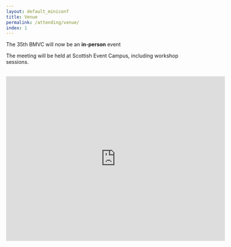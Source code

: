 ```yaml
---
layout: default_miniconf
title: Venue
permalink: /attending/venue/
index: 1
---
```


The 35th BMVC will now be an **in-person** event

The meeting will be held at Scottish Event Campus, including workshop sessions.
<br>


<br>
<center>
<iframe src="https://www.google.com/maps/embed?pb=!1m18!1m12!1m3!1d71628.76210560655!2d-4.309492974456788!3d55.873096303304195!2m3!1f0!2f0!3f0!3m2!1i1024!2i768!4f13.1!3m3!1m2!1s0x4888467f53e9922b%3A0xcfa6e12af6bc9c9b!2sScottish%20Event%20Campus!5e0!3m2!1sen!2suk!4v1721824151625!5m2!1sen!2suk" width="600" height="450" style="border:0;" allowfullscreen="" loading="lazy" referrerpolicy="no-referrer-when-downgrade"></iframe>
</center>

<br>
